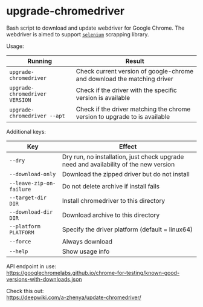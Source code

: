 # upgrade-chromedriver

Bash script to download and update webdriver for Google Chrome.
The webdriver is aimed to support [`selenium`](https://selenium.dev) scrapping library.

Usage:

| Running                        | Result                        |
| ------------------------------ | ----------------------------- |
| `upgrade-chromedriver`         | Check current version of google-chrome and download the matching driver |
| `upgrade-chromedriver VERSION` | Check if the driver with the specific version is available |
| `upgrade-chromedriver --apt`   | Check if the driver matching the chrome version to upgrade to is available |

Additional keys:

| Key                      | Effect                        |
| ------------------------ | ----------------------------- |
| `--dry`                  | Dry run, no installation, just check upgrade need and availability of the new version |
| `--download-only`        | Download the zipped driver but do not install |
| `--leave-zip-on-failure` | Do not delete archive if install fails |
| `--target-dir DIR`       | Install chromedriver to this directory |
| `--download-dir DIR`     | Download archive to this directory |
| `--platform PLATFORM`    | Specify the driver platform (default = linux64) |
| `--force`                | Always download |
| `--help`                 | Show usage info |

API endpoint in use:<br>
https://googlechromelabs.github.io/chrome-for-testing/known-good-versions-with-downloads.json

Check this out:<br>
https://deepwiki.com/a-zhenya/update-chromedriver/
